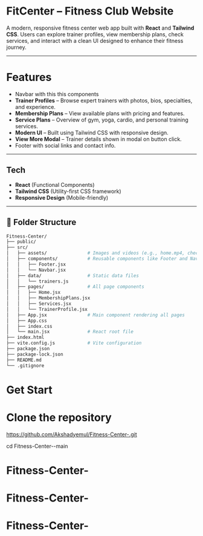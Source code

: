 # FitCenter – Fitness Club Website

A modern, responsive fitness center web app built with **React** and **Tailwind CSS**. Users can explore trainer profiles, view membership plans, check services, and interact with a clean UI designed to enhance their fitness journey.

---


# Features
-  Navbar with this this components
-  **Trainer Profiles** – Browse expert trainers with photos, bios, specialties, and experience.
-  **Membership Plans** – View available plans with pricing and features.
-  **Service Plans** – Overview of gym, yoga, cardio, and personal training services.
-  **Modern UI** – Built using Tailwind CSS with responsive design.
-  **View More Modal** – Trainer details shown in modal on button click.
-  Footer with social links and contact info.


---

## Tech

- **React** (Functional Components)
- **Tailwind CSS** (Utility-first CSS framework)
- **Responsive Design** (Mobile-friendly)

---

## 📁 Folder Structure

```bash
Fitness-Center/
├── public/
├── src/
│   ├── assets/               # Images and videos (e.g., home.mp4, check.png)
│   ├── components/           # Reusable components like Footer and Navbar
│   │   ├── Footer.jsx
│   │   └── Navbar.jsx
│   ├── data/                 # Static data files
│   │   └── trainers.js
│   ├── pages/                # All page components
│   │   ├── Home.jsx
│   │   ├── MembershipPlans.jsx
│   │   ├── Services.jsx
│   │   └── TrainerProfile.jsx
│   ├── App.jsx               # Main component rendering all pages
│   ├── App.css
│   ├── index.css
│   └── main.jsx              # React root file
├── index.html
├── vite.config.js            # Vite configuration
├── package.json
├── package-lock.json
├── README.md
└── .gitignore
```

# Get Start

# Clone the repository
https://github.com/Akshadyemul/Fitness-Center-.git

cd Fitness-Center--main


# Fitness-Center-
# Fitness-Center-
# Fitness-Center-
